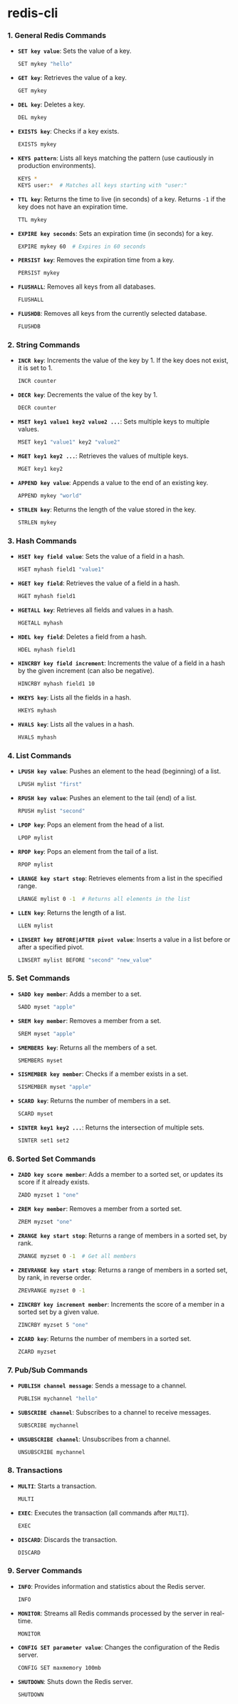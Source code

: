 # redis-cli

### 1. **General Redis Commands**

- **`SET key value`**: Sets the value of a key.
  ```bash
  SET mykey "hello"
  ```

- **`GET key`**: Retrieves the value of a key.
  ```bash
  GET mykey
  ```

- **`DEL key`**: Deletes a key.
  ```bash
  DEL mykey
  ```

- **`EXISTS key`**: Checks if a key exists.
  ```bash
  EXISTS mykey
  ```

- **`KEYS pattern`**: Lists all keys matching the pattern (use cautiously in production environments).
  ```bash
  KEYS *
  KEYS user:*  # Matches all keys starting with "user:"
  ```

- **`TTL key`**: Returns the time to live (in seconds) of a key. Returns `-1` if the key does not have an expiration time.
  ```bash
  TTL mykey
  ```

- **`EXPIRE key seconds`**: Sets an expiration time (in seconds) for a key.
  ```bash
  EXPIRE mykey 60  # Expires in 60 seconds
  ```

- **`PERSIST key`**: Removes the expiration time from a key.
  ```bash
  PERSIST mykey
  ```

- **`FLUSHALL`**: Removes all keys from all databases.
  ```bash
  FLUSHALL
  ```

- **`FLUSHDB`**: Removes all keys from the currently selected database.
  ```bash
  FLUSHDB
  ```

### 2. **String Commands**

- **`INCR key`**: Increments the value of the key by 1. If the key does not exist, it is set to 1.
  ```bash
  INCR counter
  ```

- **`DECR key`**: Decrements the value of the key by 1.
  ```bash
  DECR counter
  ```

- **`MSET key1 value1 key2 value2 ...`**: Sets multiple keys to multiple values.
  ```bash
  MSET key1 "value1" key2 "value2"
  ```

- **`MGET key1 key2 ...`**: Retrieves the values of multiple keys.
  ```bash
  MGET key1 key2
  ```

- **`APPEND key value`**: Appends a value to the end of an existing key.
  ```bash
  APPEND mykey "world"
  ```

- **`STRLEN key`**: Returns the length of the value stored in the key.
  ```bash
  STRLEN mykey
  ```

### 3. **Hash Commands**

- **`HSET key field value`**: Sets the value of a field in a hash.
  ```bash
  HSET myhash field1 "value1"
  ```

- **`HGET key field`**: Retrieves the value of a field in a hash.
  ```bash
  HGET myhash field1
  ```

- **`HGETALL key`**: Retrieves all fields and values in a hash.
  ```bash
  HGETALL myhash
  ```

- **`HDEL key field`**: Deletes a field from a hash.
  ```bash
  HDEL myhash field1
  ```

- **`HINCRBY key field increment`**: Increments the value of a field in a hash by the given increment (can also be negative).
  ```bash
  HINCRBY myhash field1 10
  ```

- **`HKEYS key`**: Lists all the fields in a hash.
  ```bash
  HKEYS myhash
  ```

- **`HVALS key`**: Lists all the values in a hash.
  ```bash
  HVALS myhash
  ```

### 4. **List Commands**

- **`LPUSH key value`**: Pushes an element to the head (beginning) of a list.
  ```bash
  LPUSH mylist "first"
  ```

- **`RPUSH key value`**: Pushes an element to the tail (end) of a list.
  ```bash
  RPUSH mylist "second"
  ```

- **`LPOP key`**: Pops an element from the head of a list.
  ```bash
  LPOP mylist
  ```

- **`RPOP key`**: Pops an element from the tail of a list.
  ```bash
  RPOP mylist
  ```

- **`LRANGE key start stop`**: Retrieves elements from a list in the specified range.
  ```bash
  LRANGE mylist 0 -1  # Returns all elements in the list
  ```

- **`LLEN key`**: Returns the length of a list.
  ```bash
  LLEN mylist
  ```

- **`LINSERT key BEFORE|AFTER pivot value`**: Inserts a value in a list before or after a specified pivot.
  ```bash
  LINSERT mylist BEFORE "second" "new_value"
  ```

### 5. **Set Commands**

- **`SADD key member`**: Adds a member to a set.
  ```bash
  SADD myset "apple"
  ```

- **`SREM key member`**: Removes a member from a set.
  ```bash
  SREM myset "apple"
  ```

- **`SMEMBERS key`**: Returns all the members of a set.
  ```bash
  SMEMBERS myset
  ```

- **`SISMEMBER key member`**: Checks if a member exists in a set.
  ```bash
  SISMEMBER myset "apple"
  ```

- **`SCARD key`**: Returns the number of members in a set.
  ```bash
  SCARD myset
  ```

- **`SINTER key1 key2 ...`**: Returns the intersection of multiple sets.
  ```bash
  SINTER set1 set2
  ```

### 6. **Sorted Set Commands**

- **`ZADD key score member`**: Adds a member to a sorted set, or updates its score if it already exists.
  ```bash
  ZADD myzset 1 "one"
  ```

- **`ZREM key member`**: Removes a member from a sorted set.
  ```bash
  ZREM myzset "one"
  ```

- **`ZRANGE key start stop`**: Returns a range of members in a sorted set, by rank.
  ```bash
  ZRANGE myzset 0 -1  # Get all members
  ```

- **`ZREVRANGE key start stop`**: Returns a range of members in a sorted set, by rank, in reverse order.
  ```bash
  ZREVRANGE myzset 0 -1
  ```

- **`ZINCRBY key increment member`**: Increments the score of a member in a sorted set by a given value.
  ```bash
  ZINCRBY myzset 5 "one"
  ```

- **`ZCARD key`**: Returns the number of members in a sorted set.
  ```bash
  ZCARD myzset
  ```

### 7. **Pub/Sub Commands**

- **`PUBLISH channel message`**: Sends a message to a channel.
  ```bash
  PUBLISH mychannel "hello"
  ```

- **`SUBSCRIBE channel`**: Subscribes to a channel to receive messages.
  ```bash
  SUBSCRIBE mychannel
  ```

- **`UNSUBSCRIBE channel`**: Unsubscribes from a channel.
  ```bash
  UNSUBSCRIBE mychannel
  ```

### 8. **Transactions**

- **`MULTI`**: Starts a transaction.
  ```bash
  MULTI
  ```

- **`EXEC`**: Executes the transaction (all commands after `MULTI`).
  ```bash
  EXEC
  ```

- **`DISCARD`**: Discards the transaction.
  ```bash
  DISCARD
  ```

### 9. **Server Commands**

- **`INFO`**: Provides information and statistics about the Redis server.
  ```bash
  INFO
  ```

- **`MONITOR`**: Streams all Redis commands processed by the server in real-time.
  ```bash
  MONITOR
  ```

- **`CONFIG SET parameter value`**: Changes the configuration of the Redis server.
  ```bash
  CONFIG SET maxmemory 100mb
  ```

- **`SHUTDOWN`**: Shuts down the Redis server.
  ```bash
  SHUTDOWN
  ```
